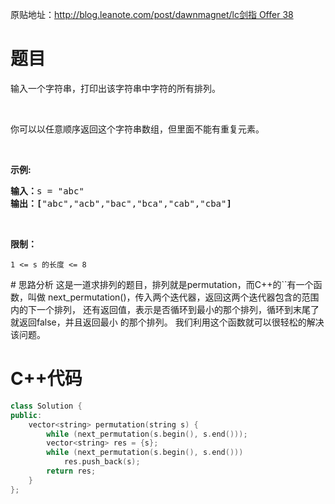 原贴地址：[http://blog.leanote.com/post/dawnmagnet/lc剑指 Offer 
38](http://blog.leanote.com/post/dawnmagnet/lc-offer38)
# 题目
<p>输入一个字符串，打印出该字符串中字符的所有排列。</p>
<p>&nbsp;</p>
<p>你可以以任意顺序返回这个字符串数组，但里面不能有重复元素。</p>
<p>&nbsp;</p>
<p><strong>示例:</strong></p>
<pre><strong>输入：</strong>s = "abc"
<strong>输出：[</strong>"abc","acb","bac","bca","cab","cba"<strong>]</strong>
</pre>
<p>&nbsp;</p>
<p><strong>限制：</strong></p>
<p><code>1 &lt;= s 的长度 &lt;= 8</code></p>
# 思路分析
这是一道求排列的题目，排列就是permutation，而C++的`<algorithm>`有一个函数，叫做
next_permutation()，传入两个迭代器，返回这两个迭代器包含的范围内的下一个排列，
还有返回值，表示是否循环到最小的那个排列，循环到末尾了就返回false，并且返回最小
的那个排列。
我们利用这个函数就可以很轻松的解决该问题。</algorithm>

# C++代码

```cpp
class Solution {
public:
    vector<string> permutation(string s) {
        while (next_permutation(s.begin(), s.end()));
        vector<string> res = {s};
        while (next_permutation(s.begin(), s.end()))
            res.push_back(s);
        return res;
    }
};
```
